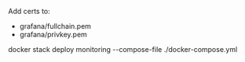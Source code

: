 Add certs to:
- grafana/fullchain.pem
- grafana/privkey.pem

docker stack deploy monitoring --compose-file ./docker-compose.yml

